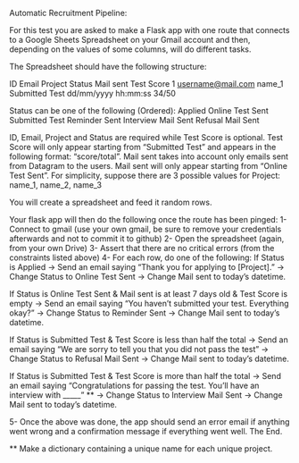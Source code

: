  Automatic Recruitment Pipeline:

For this test you are asked to make a Flask app with one route that connects to a Google Sheets Spreadsheet on your Gmail account and then, depending on the values of some columns, will do different tasks.

The Spreadsheet should have the following structure: 

ID
Email
Project
Status
Mail sent
Test Score
1
username@mail.com
name_1
Submitted Test
dd/mm/yyyy hh:mm:ss
34/50


Status can be one of the following (Ordered): 
Applied
Online Test Sent
Submitted Test
Reminder Sent
Interview Mail Sent
Refusal Mail Sent

ID, Email, Project and Status are required while Test Score is optional.
Test Score will only appear starting from “Submitted Test” and appears in the following format: “score/total”.
Mail sent takes into account only emails sent from Datagram to the users.
Mail sent will only appear starting from “Online Test Sent”.
For simplicity, suppose there are 3 possible values for Project: name_1, name_2, name_3

You will create a spreadsheet and feed it random rows.

Your flask app will then do the following once the route has been pinged: 
1- Connect to gmail (use your own gmail, be sure to remove your credentials afterwards and not to commit it to github)
2- Open the spreadsheet (again, from your own Drive)
3- Assert that there are no critical errors (from the constraints listed above)
4- For each row, do one of the following: 
If Status is Applied
→ Send an email saying “Thank you for applying to [Project].”
→ Change Status to Online Test Sent
→ Change Mail sent to today’s datetime.

If Status is Online Test Sent & Mail sent is at least 7 days old & Test Score is empty
→ Send an email saying “You haven’t submitted your test. Everything okay?”
→ Change Status to Reminder Sent
→ Change Mail sent to today’s datetime.



If Status is Submitted Test & Test Score is less than half the total 
→ Send an email saying “We are sorry to tell you that you did not pass the test”
→ Change Status to Refusal Mail Sent
→ Change Mail sent to today’s datetime.

If Status is Submitted Test & Test Score is more than half the total 
→ Send an email saying “Congratulations for passing the test. You’ll have an interview with _____” **
→ Change Status to Interview Mail Sent
→ Change Mail sent to today’s datetime.

5- Once the above was done, the app should send an error email if anything went wrong and a confirmation message if everything went well. The End.

** Make a dictionary containing a unique name for each unique project. 




